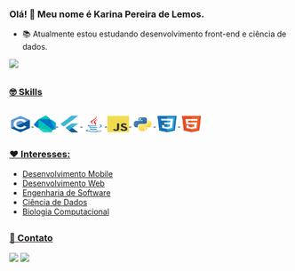 ### Olá! 👋 Meu nome é Karina Pereira de Lemos.

- 📚 Atualmente estou estudando desenvolvimento front-end e ciência de dados.

<div>
  <a href="https://github.com/karinaplemos">
  <img height="170em" src="https://github-readme-stats.vercel.app/api/top-langs/?username=karinaplemos&layout=compact&langs_count=7&theme=dracula"/>
</div>

  ##
 ### 🤓 Skills
<div style="display: inline_block"><br>
  <img align="center" alt="Karina-C" height="30" width="40" src="https://raw.githubusercontent.com/devicons/devicon/master/icons/c/c-original.svg">
  <img align="center" alt="Karina-Dart" height="30" width="40" src="https://raw.githubusercontent.com/devicons/devicon/master/icons/dart/dart-original.svg">
  <img align="center" alt="Karina-Flutter" height="30" width="40" src="https://raw.githubusercontent.com/devicons/devicon/master/icons/flutter/flutter-original.svg">
  <img align="center" alt="Karina-Java" height="30" width="40" src="https://raw.githubusercontent.com/devicons/devicon/master/icons/java/java-original.svg">
  <img align="center" alt="Karina-Javascript" height="30" width="40" src="https://raw.githubusercontent.com/devicons/devicon/master/icons/javascript/javascript-original.svg">
  <img align="center" alt="Karina-Python" height="30" width="40" src="https://raw.githubusercontent.com/devicons/devicon/master/icons/python/python-original.svg">
  <img align="center" alt="Karina-CSS" height="30" width="40" src="https://raw.githubusercontent.com/devicons/devicon/master/icons/css3/css3-original.svg">
  <img align="center" alt="Karina-HTML" height="30" width="40" src="https://raw.githubusercontent.com/devicons/devicon/master/icons/html5/html5-original.svg">
</div>

##
### ❤️ Interesses:
  - Desenvolvimento Mobile
  - Desenvolvimento Web
  - Engenharia de Software
  - Ciência de Dados
  - Biologia Computacional

 ##
### 📧 Contato
<div>
<a href = "mailto:karinalemos@id.uff.br"><img src="https://img.shields.io/badge/-Gmail-%23333?style=for-the-badge&logo=gmail&logoColor=white" target="_blank"></a>
<a href = "https://www.linkedin.com/in/karina-pereira-de-lemos-590713158" target="_blank"><img src="https://img.shields.io/badge/-LinkedIn-%230077B5?style=for-the- badge&logo=linkedin&logoColor=white" target="_blank"></a> 
  
</div>
  
 

  
